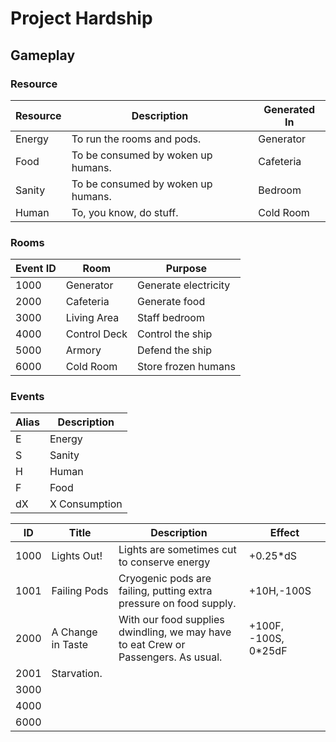 # Project Hardship

## Gameplay

### Resource

| Resource | Description| Generated In
|------|---------|------------|
| Energy | To run the rooms and pods. | Generator |
| Food | To be consumed by woken up humans. | Cafeteria |
| Sanity | To be consumed by woken up humans. | Bedroom |
| Human | To, you know, do stuff. | Cold Room |

### Rooms

| Event ID | Room | Purpose |
| -------- |------|---------|
| 1000 | Generator | Generate electricity |
| 2000 | Cafeteria | Generate food |
| 3000 | Living Area  | Staff bedroom |
| 4000 | Control Deck | Control the ship |
| 5000 | Armory | Defend the ship |
| 6000 | Cold Room | Store frozen humans |

### Events

| Alias | Description |
| ----- | ----------- |
|E |Energy|
|S |Sanity|
|H |Human|
|F |Food|
|dX |X Consumption |

| ID | Title | Description |  Effect |
| -- | ----- | ----------- | --------- |
| 1000 | Lights Out! | Lights are sometimes cut to conserve energy  |  +0.25*dS |
| 1001 | Failing Pods | Cryogenic pods are failing, putting extra pressure on food supply. | +10H,-100S|
| 2000 | A Change in Taste | With our food supplies dwindling, we may have to eat Crew or Passengers. As usual. | +100F, -100S, 0*25dF |
| 2001 | Starvation. |
| 3000 |  ||
| 4000 |  ||
| 6000 |  ||